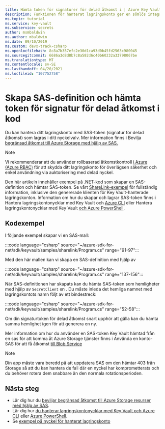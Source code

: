 ```yaml
---
title: Hämta token för signaturer för delad åtkomst i | Azure Key Vault
description: Funktionen för hanterat lagringskonto ger en sömlös integrering mellan Azure Key Vault och ett Azure Storage-konto. I det här exemplet används Azure SDK för .NET för att hantera SAS-token.
ms.topic: tutorial
ms.service: key-vault
ms.subservice: secrets
author: msmbaldwin
ms.author: mbaldwin
ms.date: 09/10/2019
ms.custom: devx-track-csharp
ms.openlocfilehash: 8c8a7b357efc2e30d1ca93d0b45fd2563c980045
ms.sourcegitcommit: 6686a3d8d8b7c8a582d6c40b60232a33798067be
ms.translationtype: MT
ms.contentlocale: sv-SE
ms.lasthandoff: 04/20/2021
ms.locfileid: "107752758"
---
```

# <a name="create-sas-definition-and-fetch-shared-access-signature-tokens-in-code"></a>Skapa SAS-definition och hämta token för signatur för delad åtkomst i kod

Du kan hantera ditt lagringskonto med SAS-token (signatur för delad åtkomst) som lagras i ditt nyckelvalv. Mer information finns i Bevilja [begränsad åtkomst till Azure Storage med hjälp av SAS.](../../storage/common/storage-sas-overview.md)

> [!NOTE]
> Vi rekommenderar att du använder rollbaserad åtkomstkontroll [i Azure (Azure RBAC)](../../storage/common/storage-auth-aad.md) för att skydda ditt lagringskonto för överlägsen säkerhet och enkel användning via auktorisering med delad nyckel.

Den här artikeln innehåller exempel på .NET-kod som skapar en SAS-definition och hämtar SAS-token. Se vårt [ShareLink-exempel](/samples/azure/azure-sdk-for-net/share-link/) för fullständig information, inklusive den genererade klienten för Key Vault-hanterade lagringskonton. Information om hur du skapar och lagrar SAS-token finns i Hantera lagringskontonycklar med Key Vault och [Azure CLI](overview-storage-keys.md) eller Hantera lagringskontonycklar med Key Vault [och Azure PowerShell](overview-storage-keys-powershell.md).

## <a name="code-samples"></a>Kodexempel

I följande exempel skapar vi en SAS-mall:

:::code language="csharp" source="~/azure-sdk-for-net/sdk/keyvault/samples/sharelink/Program.cs" range="91-97":::

Med den här mallen kan vi skapa en SAS-definition med hjälp av 

:::code language="csharp" source="~/azure-sdk-for-net/sdk/keyvault/samples/sharelink/Program.cs" range="137-156":::

När SAS-definitionen har skapats kan du hämta SAS-token som hemligheter med hjälp av `SecretClient` en . Du måste inleda det hemliga namnet med lagringskontots namn följt av ett bindestreck:

:::code language="csharp" source="~/azure-sdk-for-net/sdk/keyvault/samples/sharelink/Program.cs" range="52-58":::

Om din signaturtoken för delad åtkomst snart upphör att gälla kan du hämta samma hemlighet igen för att generera en ny.

Mer information om hur du använder en SAS-token Key Vault hämtad från en sas för att komma åt Azure Storage tjänster finns i Använda en konto-SAS för att få åtkomst [till Blob Service](../../storage/common/storage-account-sas-create-dotnet.md#use-an-account-sas-from-a-client)

> [!NOTE]
> Din app måste vara beredd på att uppdatera SAS om den hämtar 403 från Storage så att du kan hantera de fall där en nyckel har komprometterats och du behöver rotera dem snabbare än den normala rotationsperioden. 

## <a name="next-steps"></a>Nästa steg
- Lär dig hur du [beviljar begränsad åtkomst till Azure Storage resurser med hjälp av SAS](../../storage/common/storage-sas-overview.md).
- Lär dig hur [du hanterar lagringskontonycklar med Key Vault och Azure CLI](overview-storage-keys.md) eller [Azure PowerShell](overview-storage-keys-powershell.md).
- Se [exempel på nyckel för hanterat lagringskonto](https://github.com/Azure-Samples?utf8=%E2%9C%93&q=key+vault+storage&type=&language=)